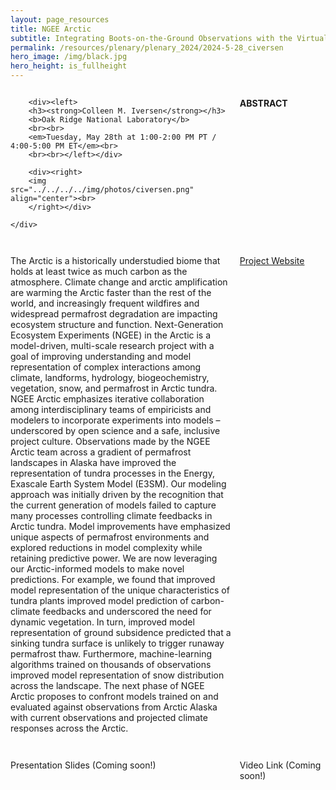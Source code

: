 ```yaml
---
layout: page_resources
title: NGEE Arctic 
subtitle: Integrating Boots-on-the-Ground Observations with the Virtual World of Models to Answer Big Science Questions Across the Arctic
permalink: /resources/plenary/plenary_2024/2024-5-28_civersen
hero_image: /img/black.jpg
hero_height: is_fullheight
---
```

<style>
    .wrapper {
        display:grid;
        grid-template-columns: 70% 30%;
        grid-gap: 1em;
        text-align:left;
        vertical-align:middle;
    }
    .wrapper > div{
        padding: 1em;
    }
    .wrapper > div:nth-child(odd){
    }
    /* Add this CSS rule to set the height of the image */
    .wrapper img {
        height: 200px; /* Adjust the height value as needed */
    }
</style>

<body>
    <div class = "wrapper">

    	<div><left>
        <h3><strong>Colleen M. Iversen</strong></h3>
        <b>Oak Ridge National Laboratory</b>
        <br><br>
        <em>Tuesday, May 28th at 1:00-2:00 PM PT / 4:00-5:00 PM ET</em><br>
        <br><br></left></div>

        <div><right>
        <img src="../../../../img/photos/civersen.png" align="center"><br>
        </right></div>

    </div>
</body>

**ABSTRACT**

The Arctic is a historically understudied biome that holds at least twice as much carbon as the atmosphere. Climate change and arctic amplification are warming the Arctic faster than the rest of the world, and increasingly frequent wildfires and widespread permafrost degradation are impacting ecosystem structure and function. Next-Generation Ecosystem Experiments (NGEE) in the Arctic is a model-driven, multi-scale research project with a goal of improving understanding and model representation of complex interactions among climate, landforms, hydrology, biogeochemistry, vegetation, snow, and permafrost in Arctic tundra. NGEE Arctic emphasizes iterative collaboration among interdisciplinary teams of empiricists and modelers to incorporate experiments into models – underscored by open science and a safe, inclusive project culture.
Observations made by the NGEE Arctic team across a gradient of permafrost landscapes in Alaska have improved the representation of tundra processes in the Energy, Exascale Earth System Model (E3SM). Our modeling approach was initially driven by the recognition that the current generation of models failed to capture many processes controlling climate feedbacks in Arctic tundra. Model improvements have emphasized unique aspects of permafrost environments and explored reductions in model complexity while retaining predictive power. We are now leveraging our Arctic-informed models to make novel predictions. For example, we found that improved model representation of the unique characteristics of tundra plants improved model prediction of carbon-climate feedbacks and underscored the need for dynamic vegetation. In turn, improved model representation of ground subsidence predicted that a sinking tundra surface is unlikely to trigger runaway permafrost thaw. Furthermore, machine-learning algorithms trained on thousands of observations improved model representation of snow distribution across the landscape. The next phase of NGEE Arctic proposes to confront models trained on and evaluated against observations from Arctic Alaska with current observations and projected climate responses across the Arctic.

[Project Website](https://urldefense.com/v3/__https://ngee-arctic.ornl.gov/__;!!Bt8fGhp8LhKGRg!BJ1emynmDTOZvzwqzWifFBkVEsu6b_wQENKkekdAGepULLWO1tmFxRo2KPK6zFVjpVaCtEno5FTv1jTIU2jRcbDsxcwBsbehhWPycg$)
<br><br>

Presentation Slides (Coming soon!)
<!-- [Presentation Slides](../Slides/aAtchley_2024-01-30.pdf) -->

Video Link (Coming soon!)

